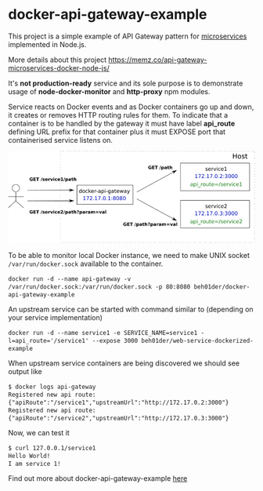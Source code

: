 # docker-api-gateway-example

This project is a simple example of API Gateway pattern for [microservices](http://microservices.io/patterns/apigateway.html) implemented in Node.js.

More details about this project https://memz.co/api-gateway-microservices-docker-node-js/

It's **not production-ready** service and its sole purpose is to demonstrate usage of **node-docker-monitor** and **http-proxy** npm modules.

Service reacts on Docker events and as Docker containers go up and down, it creates or removes HTTP routing rules for them. 
To indicate that a container is to be handled by the gateway it must have label **api_route** defining URL prefix for that container 
plus it must EXPOSE port that containerised service listens on. 

![Routing HTTP requests with API Gateway](docker-api-gateway.png)

To be able to monitor local Docker instance, we need to make UNIX socket `/var/run/docker.sock` available to the container.

``` 
docker run -d --name api-gateway -v /var/run/docker.sock:/var/run/docker.sock -p 80:8080 beh01der/docker-api-gateway-example
```

An upstream service can be started with command similar to (depending on your service implementation)

```
docker run -d --name service1 -e SERVICE_NAME=service1 -l=api_route='/service1' --expose 3000 beh01der/web-service-dockerized-example
```

When upstream service containers are being discovered we should see output like

```
$ docker logs api-gateway
Registered new api route: {"apiRoute":"/service1","upstreamUrl":"http://172.17.0.2:3000"}
Registered new api route: {"apiRoute":"/service2","upstreamUrl":"http://172.17.0.3:3000"}
```

Now, we can test it

```
$ curl 127.0.0.1/service1
Hello World!
I am service 1!
```

Find out more about docker-api-gateway-example [here](https://memz.co/api-gateway-microservices-docker-node-js/)